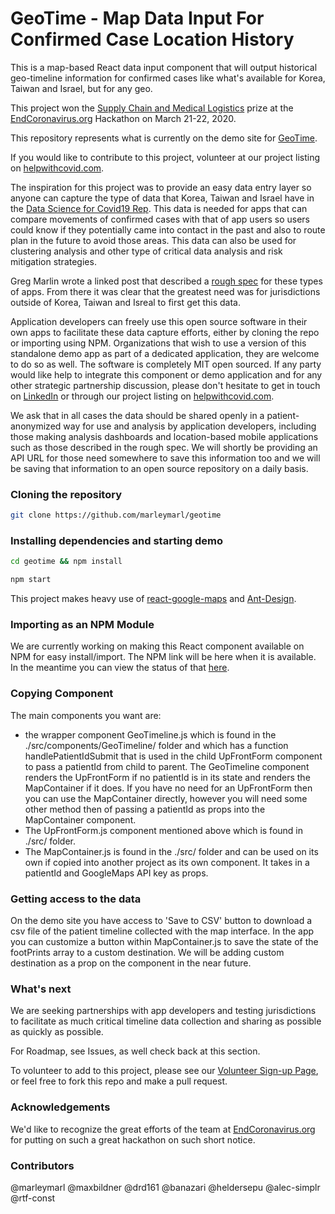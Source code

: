# GeoTime - Map Data Input For Confirmed Case Location History

This is a map-based React data input component that will output historical geo-timeline information for confirmed cases like what's available for Korea, Taiwan and Israel, but for any geo.

This project won the [Supply Chain and Medical Logistics](https://devpost.com/software/geotime-map-data-input-for-confirmed-case-location-history) prize at the [EndCoronavirus.org](https://www.endcoronavirus.org/) Hackathon on March 21-22, 2020.

This repository represents what is currently on the demo site for [GeoTime](https://geotime.gregmarlin.com).

If you would like to contribute to this project, volunteer at our project listing on [helpwithcovid.com](https://helpwithcovid.com/projects/245-geotime-data-input-of-historical-footprints-of-confirmed-cases-with-lat-lon-timestamp).

The inspiration for this project was to provide an easy data entry layer so anyone can capture the type of data that Korea, Taiwan and Israel have in the [Data Science for Covid19 Rep](https://github.com/jihoo-kim/Data-Science-for-COVID-19/blob/master/dataset/Patient/PatientRoute.csv). This data is needed for apps that can compare movements of confirmed cases with that of app users so users could know if they potentially came into contact in the past and also to route plan in the future to avoid those areas. This data can also be used for clustering analysis and other type of critical data analysis and risk mitigation strategies.

Greg Marlin wrote a linked post that described a [rough spec](https://www.linkedin.com/posts/activity-6646431967925583873-P6hF) for these types of apps. From there it was clear that the greatest need was for jurisdictions outside of Korea, Taiwan and Isreal to first get this data.

Application developers can freely use this open source software in their own apps to facilitate these data capture efforts, either by cloning the repo or importing using NPM. Organizations that wish to use a version of this standalone demo app as part of a dedicated application, they are welcome to do so as well. The software is completely MIT open sourced. If any party would like help to integrate this component or demo application and for any other strategic partnership discussion, please don't hesitate to get in touch on [LinkedIn](https://www.linkedin.com/in/greg-marlin-8a4528a/) or through our project listing on [helpwithcovid.com](https://helpwithcovid.com/projects/245-geotime-data-input-of-historical-footprints-of-confirmed-cases-with-lat-lon-timestamp).

We ask that in all cases the data should be shared openly in a patient-anonymized way for use and analysis by application developers, including those making analysis dashboards and location-based mobile applications such as those described in the rough spec. We will shortly be providing an API URL for those need somewhere to save this information too and we will be saving that information to an open source repository on a daily basis.

### Cloning the repository

```bash
git clone https://github.com/marleymarl/geotime
```

### Installing dependencies and starting demo

```bash
cd geotime && npm install
```

```bash
npm start
```

This project makes heavy use of [react-google-maps](https://www.npmjs.com/package/react-google-maps) and [Ant-Design](https://ant.design/).

### Importing as an NPM Module

We are currently working on making this React component available on NPM for easy install/import. The NPM link will be here when it is available. In the meantime you can view the status of that [here](https://github.com/marleymarl/geotime-npm).

### Copying Component

The main components you want are:

- the wrapper component GeoTimeline.js which is found in the ./src/components/GeoTimeline/ folder and which has a function handlePatientIdSubmit that is used in the child UpFrontForm component to pass a patientId from child to parent. The GeoTimeline component renders the UpFrontForm if no patientId is in its state and renders the MapContainer if it does. If you have no need for an UpFrontForm then you can use the MapContainer directly, however you will need some other method then of passing a patientId as props into the MapContainer component.
- The UpFrontForm.js component mentioned above which is found in ./src/ folder.
- The MapContainer.js is found in the ./src/ folder and can be used on its own if copied into another project as its own component. It takes in a patientId and GoogleMaps API key as props.

### Getting access to the data

On the demo site you have access to 'Save to CSV' button to download a csv file of the patient timeline collected with the map interface. In the app you can customize a button within MapContainer.js to save the state of the footPrints array to a custom destination. We will be adding custom destination as a prop on the component in the near future.

### What's next

We are seeking partnerships with app developers and testing jurisdictions to facilitate as much critical timeline data collection and sharing as possible as quickly as possible.

For Roadmap, see Issues, as well check back at this section.

To volunteer to add to this project, please see our [Volunteer Sign-up Page](https://helpwithcovid.com/projects/245-geotime-data-input-of-historical-footprints-of-confirmed-cases-with-lat-lon-timestamp), or feel free to fork this repo and make a pull request.

### Acknowledgements

We'd like to recognize the great efforts of the team at [EndCoronavirus.org](https://www.endcoronavirus.org/) for putting on such a great hackathon on such short notice.

### Contributors

@marleymarl
@maxbildner
@drd161
@banazari
@heldersepu
@alec-simplr
@rtf-const
